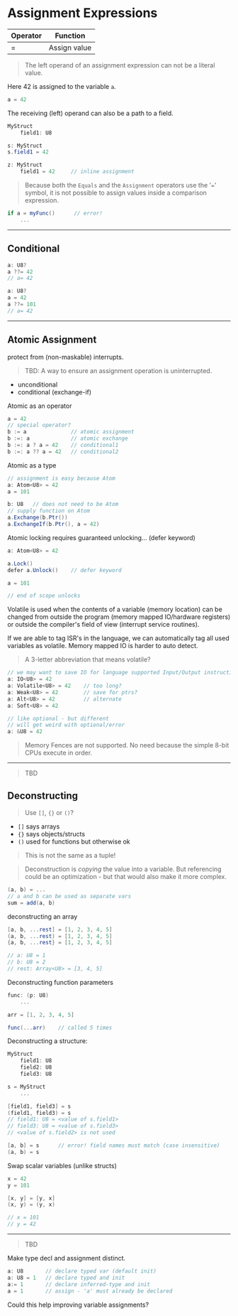 # Assignment Expressions

| Operator | Function
|-------|------
| = | Assign value

> The left operand of an assignment expression can not be a literal value.

Here 42 is assigned to the variable `a`.

```C#
a = 42
```

The receiving (left) operand can also be a path to a field.

```C#
MyStruct
    field1: U8

s: MyStruct
s.field1 = 42
```

```C#
z: MyStruct
    field1 = 42     // inline assignment
```

> Because both the `Equals` and the `Assignment` operators use the '`=`' symbol, it is not possible to assign values inside a comparison expression.

```C#
if a = myFunc()      // error!
    ...
```

---

## Conditional

```csharp
a: U8?
a ??= 42
// a= 42

a: U8?
a = 42
a ??= 101
// a= 42
```

---

## Atomic Assignment

protect from (non-maskable) interrupts.

> TBD: A way to ensure an assignment operation is uninterrupted.

- unconditional
- conditional (exchange-if)

Atomic as an operator

```csharp
a = 42
// special operator?
b := a              // atomic assignment
b :=: a             // atomic exchange
b :=: a ? a = 42    // conditional1
b :=: a ?? a = 42   // conditional2
```

Atomic as a type

```csharp
// assignment is easy because Atom
a: Atom<U8> = 42
a = 101

b: U8   // does not need to be Atom
// supply function on Atom
a.Exchange(b.Ptr())
a.ExchangeIf(b.Ptr(), a = 42)
```

Atomic locking requires guaranteed unlocking... (defer keyword)

```csharp
a: Atom<U8> = 42

a.Lock()
defer a.Unlock()    // defer keyword

a = 101

// end of scope unlocks
```

Volatile is used when the contents of a variable (memory location) can be changed from outside the program (memory mapped IO/hardware registers) or outside the compiler's field of view (interrupt service routines).

If we are able to tag ISR's in the language, we can automatically tag all used variables as volatile.
Memory mapped IO is harder to auto detect.

> A 3-letter abbreviation that means volatile?

```csharp
// we may want to save IO for language supported Input/Output instructions.
a: IO<U8> = 42
a: Volatile<U8> = 42    // too long?
a: Weak<U8> = 42        // save for ptrs?
a: Alt<U8> = 42         // alternate
a: Soft<U8> = 42

// like optional - but different
// will get weird with optional/error
a: &U8 = 42
```

> Memory Fences are not supported. No need because the simple 8-bit CPUs execute in order.

---

> TBD

## Deconstructing

> Use `[]`, `{}` or `()`?

- `[]` says arrays
- `{}` says objects/structs
- `()` used for functions but otherwise ok

> This is not the same as a tuple!

> Deconstruction is _copying_ the value into a variable. But referencing could be an optimization - but that would also make it more complex.

```csharp
(a, b) = ...
// a and b can be used as separate vars
sum = add(a, b)
```

deconstructing an array

```C#
[a, b, ...rest] = [1, 2, 3, 4, 5]
(a, b, ...rest) = [1, 2, 3, 4, 5]
{a, b, ...rest} = [1, 2, 3, 4, 5]

// a: U8 = 1
// b: U8 = 2
// rest: Array<U8> = [3, 4, 5]
```

Deconstructing function parameters

```C#
func: (p: U8)
    ...

arr = [1, 2, 3, 4, 5]

func(...arr)    // called 5 times
```

Deconstructing a structure:

```C#
MyStruct
    field1: U8
    field2: U8
    field3: U8

s = MyStruct
    ...

[field1, field3] = s
(field1, field3) = s
// field1: U8 = <value of s.field1>
// field3: U8 = <value of s.field3>
// <value of s.field2> is not used

[a, b] = s      // error! field names must match (case insensitive)
(a, b) = s
```

Swap scalar variables (unlike structs)

```C#
x = 42
y = 101

[x, y] = [y, x]
(x, y) = (y, x)

// x = 101
// y = 42
```

---

> TBD

Make type decl and assignment distinct.

```csharp
a: U8       // declare typed var (default init)
a: U8 = 1   // declare typed and init
a:= 1       // declare inferred-type and init
a = 1       // assign - 'a' must already be declared
```

Could this help improving variable assignments?
